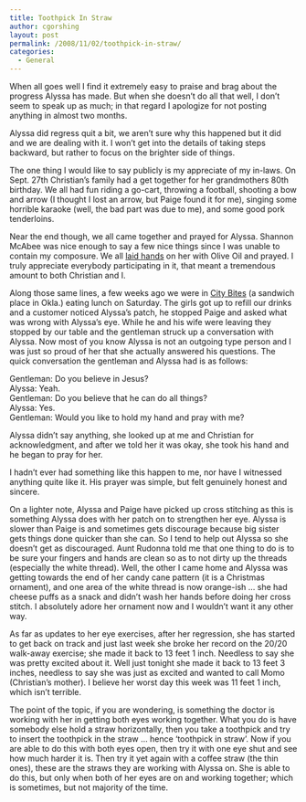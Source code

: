 ```yaml
---
title: Toothpick In Straw
author: cgorshing
layout: post
permalink: /2008/11/02/toothpick-in-straw/
categories:
  - General
---
```

When all goes well I find it extremely easy to praise and brag about the progress Alyssa has made. But when she doesn&#8217;t do all that well, I don&#8217;t seem to speak up as much; in that regard I apologize for not posting anything in almost two months.

Alyssa did regress quit a bit, we aren&#8217;t sure why this happened but it did and we are dealing with it. I won&#8217;t get into the details of taking steps backward, but rather to focus on the brighter side of things.

The one thing I would like to say publicly is my appreciate of my in-laws. On Sept. 27th Christian&#8217;s family had a get together for her grandmothers 80th birthday. We all had fun riding a go-cart, throwing a football, shooting a bow and arrow (I thought I lost an arrow, but Paige found it for me), singing some horrible karaoke (well, the bad part was due to me), and some good pork tenderloins.

Near the end though, we all came together and prayed for Alyssa. Shannon McAbee was nice enough to say a few nice things since I was unable to contain my composure. We all [laid hands][1] on her with Olive Oil and prayed. I truly appreciate everybody participating in it, that meant a tremendous amount to both Christian and I.

Along those same lines, a few weeks ago we were in [City Bites][2] (a sandwich place in Okla.) eating lunch on Saturday. The girls got up to refill our drinks and a customer noticed Alyssa&#8217;s patch, he stopped Paige and asked what was wrong with Alyssa&#8217;s eye. While he and his wife were leaving they stopped by our table and the gentleman struck up a conversation with Alyssa. Now most of you know Alyssa is not an outgoing type person and I was just so proud of her that she actually answered his questions. The quick conversation the gentleman and Alyssa had is as follows:

Gentleman: Do you believe in Jesus?  
Alyssa: Yeah.  
Gentleman: Do you believe that he can do all things?  
Alyssa: Yes.  
Gentleman: Would you like to hold my hand and pray with me?

Alyssa didn&#8217;t say anything, she looked up at me and Christian for acknowledgment, and after we told her it was okay, she took his hand and he began to pray for her.

I hadn&#8217;t ever had something like this happen to me, nor have I witnessed anything quite like it. His prayer was simple, but felt genuinely honest and sincere.

On a lighter note, Alyssa and Paige have picked up cross stitching as this is something Alyssa does with her patch on to strengthen her eye. Alyssa is slower than Paige is and sometimes gets discourage because big sister gets things done quicker than she can. So I tend to help out Alyssa so she doesn&#8217;t get as discouraged. Aunt Rudonna told me that one thing to do is to be sure your fingers and hands are clean so as to not dirty up the threads (especially the white thread). Well, the other I came home and Alyssa was getting towards the end of her candy cane pattern (it is a Christmas ornament), and one area of the white thread is now orange-ish &#8230; she had cheese puffs as a snack and didn&#8217;t wash her hands before doing her cross stitch. I absolutely adore her ornament now and I wouldn&#8217;t want it any other way.

As far as updates to her eye exercises, after her regression, she has started to get back on track and just last week she broke her record on the 20/20 walk-away exercise; she made it back to 13 feet 1 inch. Needless to say she was pretty excited about it. Well just tonight she made it back to 13 feet 3 inches, needless to say she was just as excited and wanted to call Momo (Christian&#8217;s mother). I believe her worst day this week was 11 feet 1 inch, which isn&#8217;t terrible.

The point of the topic, if you are wondering, is something the doctor is working with her in getting both eyes working together. What you do is have somebody else hold a straw horizontally, then you take a toothpick and try to insert the toothpick in the straw &#8230; hence &#8216;toothpick in straw&#8217;. Now if you are able to do this with both eyes open, then try it with one eye shut and see how much harder it is. Then try it yet again with a coffee straw (the thin ones), these are the straws they are working with Alyssa on. She is able to do this, but only when both of her eyes are on and working together; which is sometimes, but not majority of the time.

 [1]: http://en.wikipedia.org/wiki/Laying_on_of_hands
 [2]: http://www.citybites.net/
